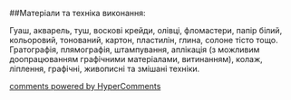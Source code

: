<div id="hypercomments_widget" class="js-hypercomments-widget invisible"></div>

##Матеріали та техніка виконання:

Гуаш, акварель, туш, воскові крейди, олівці, фломастери, папір білий, кольоровий, тонований, картон, пластилін, глина, солоне тісто тощо. Гратографія, плямографія, штампування, аплікація (з можливим доопрацюванням графічними матеріалами, витинанням), колаж, ліплення, графічні, живописні та змішані техніки.  


<div class="js-hypercomments-container">
    <a href="http://hypercomments.com" class="hc-link" title="comments widget">comments powered by HyperComments</a>
</div>